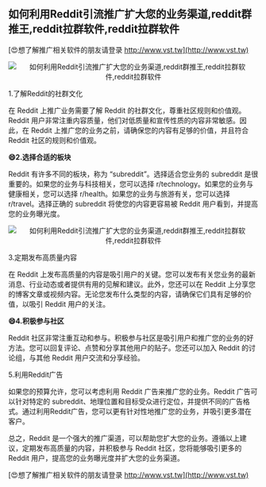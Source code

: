 ## **如何利用Reddit引流推广扩大您的业务渠道,reddit群推王,reddit拉群软件,reddit拉群软件**

[😍想了解推广相关软件的朋友请登录 http://www.vst.tw](http://www.vst.tw)

 <center><img src="https://vst.tw/MP4/tuiguang/png/0.png" alt="如何利用Reddit引流推广扩大您的业务渠道,reddit群推王,reddit拉群软件,reddit拉群软件"></center>

1.了解Reddit的社群文化

在 Reddit 上推广业务需要了解 Reddit 的社群文化，尊重社区规则和价值观。Reddit 用户非常注重内容质量，他们对低质量和宣传性质的内容非常敏感。因此，在 Reddit 上推广您的业务之前，请确保您的内容有足够的价值，并且符合 Reddit 社区的规则和价值观。

**😄2.选择合适的板块**

Reddit 有许多不同的板块，称为 “subreddit”。选择适合您业务的 subreddit 是很重要的。如果您的业务与科技相关，您可以选择 r/technology。如果您的业务与健康相关，您可以选择 r/health。如果您的业务与旅游有关，您可以选择 r/travel。选择正确的 subreddit 将使您的内容更容易被 Reddit 用户看到，并提高您的业务曝光度。

 <center><img src="https://vst.tw/MP4/tuiguang/png/6.png" alt="如何利用Reddit引流推广扩大您的业务渠道,reddit群推王,reddit拉群软件,reddit拉群软件"></center>

3.定期发布高质量内容

在 Reddit 上发布高质量的内容是吸引用户的关键。您可以发布有关您业务的最新消息、行业动态或者提供有用的见解和建议。此外，您还可以在 Reddit 上分享您的博客文章或视频内容。无论您发布什么类型的内容，请确保它们具有足够的价值，以吸引 Reddit 用户的关注。

**😄4.积极参与社区**

Reddit 社区非常注重互动和参与。积极参与社区是吸引用户和推广您的业务的好方法。您可以回复评论、点赞和分享其他用户的贴子。您还可以加入 Reddit 的讨论组，与其他 Reddit 用户交流和分享经验。

5.利用Reddit广告

如果您的预算允许，您可以考虑利用 Reddit 广告来推广您的业务。Reddit 广告可以针对特定的 subreddit、地理位置和目标受众进行定位，并提供不同的广告格式。通过利用Reddit广告，您可以更有针对性地推广您的业务，并吸引更多潜在客户。

总之，Reddit 是一个强大的推广渠道，可以帮助您扩大您的业务。遵循以上建议，定期发布高质量的内容，并积极参与 Reddit 社区，您将能够吸引更多的 Reddit 用户，提高您的业务曝光度并扩大您的业务渠道。

[😍想了解推广相关软件的朋友请登录 http://www.vst.tw](http://www.vst.tw)



